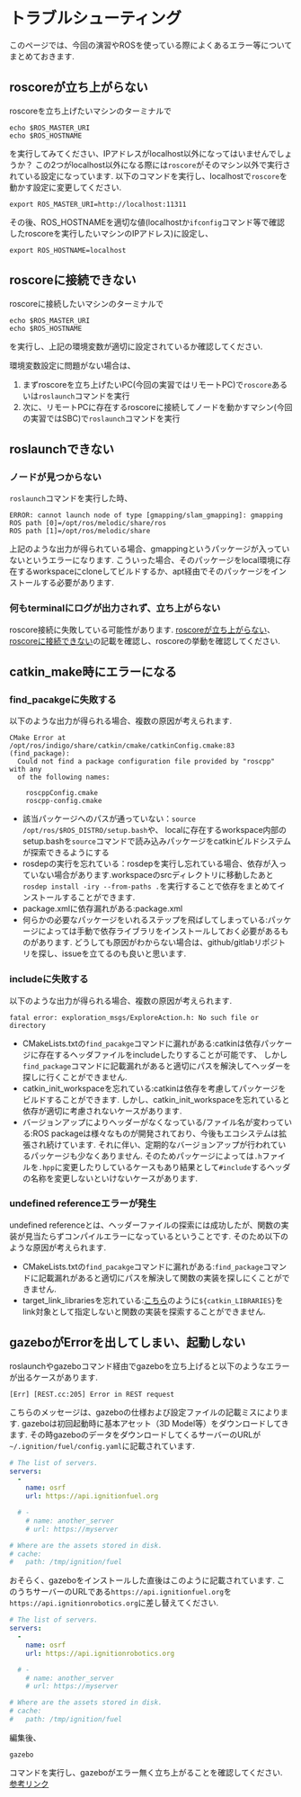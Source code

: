 # トラブルシューティング

このページでは、今回の演習やROSを使っている際によくあるエラー等についてまとめておきます.

## roscoreが立ち上がらない

roscoreを立ち上げたいマシンのターミナルで

```shell
echo $ROS_MASTER_URI
echo $ROS_HOSTNAME
```

を実行してみてください、IPアドレスがlocalhost以外になってはいませんでしょうか？
この2つがlocalhost以外になる際には`roscore`がそのマシン以外で実行されている設定になっています.
以下のコマンドを実行し、localhostで`roscore`を動かす設定に変更してください.

```shell
export ROS_MASTER_URI=http://localhost:11311
```

その後、ROS_HOSTNAMEを適切な値(localhostか`ifconfig`コマンド等で確認したroscoreを実行したいマシンのIPアドレス)に設定し、

```shell
export ROS_HOSTNAME=localhost
```

## roscoreに接続できない

roscoreに接続したいマシンのターミナルで

```shell
echo $ROS_MASTER_URI
echo $ROS_HOSTNAME
```

を実行し、上記の環境変数が適切に設定されているか確認してください.

環境変数設定に問題がない場合は、

1. まずroscoreを立ち上げたいPC(今回の実習ではリモートPC)で`roscore`あるいは`roslaunch`コマンドを実行 
2. 次に、リモートPCに存在するroscoreに接続してノードを動かすマシン(今回の実習ではSBC)で`roslaunch`コマンドを実行

## roslaunchできない

### ノードが見つからない

`roslaunch`コマンドを実行した時、

```shell
ERROR: cannot launch node of type [gmapping/slam_gmapping]: gmapping
ROS path [0]=/opt/ros/melodic/share/ros
ROS path [1]=/opt/ros/melodic/share
```

上記のような出力が得られている場合、gmappingというパッケージが入っていないというエラーになります.
こういった場合、そのパッケージをlocal環境に存在するworkspaceにcloneしてビルドするか、apt経由でそのパッケージをインストールする必要があります.

### 何もterminalにログが出力されず、立ち上がらない

roscore接続に失敗している可能性があります.
[roscoreが立ち上がらない](./#roscore)、[roscoreに接続できない](./#roscore_1)の記載を確認し、roscoreの挙動を確認してください.
## catkin_make時にエラーになる
### find_pacakgeに失敗する
以下のような出力が得られる場合、複数の原因が考えられます.

```shell
CMake Error at /opt/ros/indigo/share/catkin/cmake/catkinConfig.cmake:83 (find_package):
  Could not find a package configuration file provided by "roscpp" with any
  of the following names:

    roscppConfig.cmake
    roscpp-config.cmake
```

- 該当パッケージへのパスが通っていない：`source /opt/ros/$ROS_DISTRO/setup.bash`や、
localに存在するworkspace内部のsetup.bashを`source`コマンドで読み込みパッケージをcatkinビルドシステムが探索できるようにする
- rosdepの実行を忘れている：rosdepを実行し忘れている場合、依存が入っていない場合があります.workspaceのsrcディレクトリに移動したあと
`rosdep install -iry --from-paths .`を実行することで依存をまとめてインストールすることができます.
- package.xmlに依存漏れがある:package.xml
- 何らかの必要なパッケージをいれるステップを飛ばしてしまっている:パッケージによっては手動で依存ライブラリをインストールしておく必要があるものがあります.
どうしても原因がわからない場合は、github/gitlabリポジトリを探し、issueを立てるのも良いと思います.

### includeに失敗する

以下のような出力が得られる場合、複数の原因が考えられます.

```shell
fatal error: exploration_msgs/ExploreAction.h: No such file or directory
```

- CMakeLists.txtの`find_pacakge`コマンドに漏れがある:catkinは依存パッケージに存在するヘッダファイルをincludeしたりすることが可能です、
しかし`find_package`コマンドに記載漏れがあると適切にパスを解決してヘッダーを探しに行くことができません.
- catkin_init_workspaceを忘れている:catkinは依存を考慮してパッケージをビルドすることができます.
しかし、catkin_init_workspaceを忘れていると依存が適切に考慮されないケースがあります.
- バージョンアップによりヘッダーがなくなっている/ファイル名が変わっている:ROS packageは様々なものが開発されており、今後もエコシステムは拡張され続けています.
それに伴い、定期的なバージョンアップが行われているパッケージも少なくありません.
そのためパッケージによっては`.h`ファイルを`.hpp`に変更したりしているケースもあり結果として`#include`するヘッダの名称を変更しないといけないケースがあります.

### undefined referenceエラーが発生

undefined referenceとは、ヘッダーファイルの探索には成功したが、関数の実装が見当たらずコンパイルエラーになっているということです.
そのため以下のような原因が考えられます.

- CMakeLists.txtの`find_pacakge`コマンドに漏れがある:`find_package`コマンドに記載漏れがあると適切にパスを解決して関数の実装を探しにくことができません.
- target_link_librariesを忘れている:[こちら](https://github.com/ROBOTIS-GIT/turtlebot3/blob/66681b33749c44e7d9022253ac210ef2da7843a0/turtlebot3_bringup/CMakeLists.txt#L49)のように`${catkin_LIBRARIES}`をlink対象として指定しないと関数の実装を探索することができません.

## gazeboがErrorを出してしまい、起動しない

roslaunchやgazeboコマンド経由でgazeboを立ち上げると以下のようなエラーが出るケースがあります.

```shell
[Err] [REST.cc:205] Error in REST request
```

こちらのメッセージは、gazeboの仕様および設定ファイルの記載ミスによります.
gazeboは初回起動時に基本アセット（3D Model等）をダウンロードしてきます.
その時gazeboのデータをダウンロードしてくるサーバーのURLが`~/.ignition/fuel/config.yaml`に記載されています.

```yaml
# The list of servers.
servers:
  -
    name: osrf
    url: https://api.ignitionfuel.org

  # -
    # name: another_server
    # url: https://myserver

# Where are the assets stored in disk.
# cache:
#   path: /tmp/ignition/fuel
```

おそらく、gazeboをインストールした直後はこのように記載されています.
このうちサーバーのURLである`https://api.ignitionfuel.org`を`https://api.ignitionrobotics.org`に差し替えてください.

```yaml
# The list of servers.
servers:
  -
    name: osrf
    url: https://api.ignitionrobotics.org

  # -
    # name: another_server
    # url: https://myserver

# Where are the assets stored in disk.
# cache:
#   path: /tmp/ignition/fuel
```

編集後、

```shell
gazebo
```

コマンドを実行し、gazeboがエラー無く立ち上がることを確認してください.
[参考リンク](https://github.com/ros-industrial/universal_robot/issues/412)
